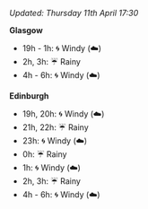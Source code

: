 *Updated: Thursday 11th April 17:30*

**Glasgow**

* 19h - 1h: :cyclone: Windy (:cloud:)
* 2h, 3h: :umbrella: Rainy
* 4h - 6h: :cyclone: Windy (:cloud:)

**Edinburgh**

* 19h, 20h: :cyclone: Windy (:cloud:)
* 21h, 22h: :umbrella: Rainy
* 23h: :cyclone: Windy (:cloud:)
* 0h: :umbrella: Rainy
* 1h: :cyclone: Windy (:cloud:)
* 2h, 3h: :umbrella: Rainy
* 4h - 6h: :cyclone: Windy (:cloud:)
